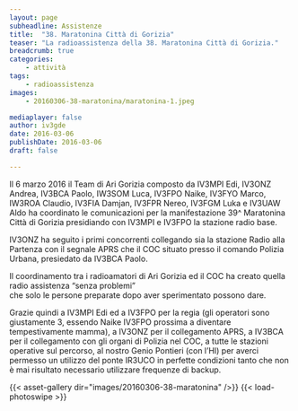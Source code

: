 ```yaml
---
layout: page
subheadline: Assistenze
title:  "38. Maratonina Città di Gorizia"
teaser: "La radioassistenza della 38. Maratonina Città di Gorizia."
breadcrumb: true
categories:
    - attività
tags:
    - radioassistenza
images:
    - 20160306-38-maratonina/maratonina-1.jpeg

mediaplayer: false
author: iv3gde
date: 2016-03-06
publishDate: 2016-03-06
draft: false

---
```


Il 6 marzo 2016 il Team di Ari Gorizia composto da IV3MPI Edi, IV3ONZ Andrea, IV3BCA Paolo, IW3SOM Luca,
IV3FPO Naike, IV3FYO Marco, IW3ROA Claudio, IV3FIA Damjan, IV3FPR Nereo, IV3FGM Luka e IV3UAW Aldo ha coordinato le 
comunicazioni per la manifestazione 39^  Maratonina Città di Gorizia presidiando con IV3MPI e IV3FPO la stazione radio base.

IV3ONZ ha seguito i primi concorrenti collegando sia la stazione Radio alla Partenza con il segnale APRS che il COC 
situato presso il comando Polizia Urbana, presiedato da IV3BCA Paolo.

Il coordinamento tra i radioamatori di Ari Gorizia ed il COC ha creato quella radio assistenza “senza problemi”  
che solo le persone preparate dopo aver sperimentato possono dare.

Grazie quindi a IV3MPI Edi ed a IV3FPO per la regia (gli operatori sono giustamente 3, essendo Naike IV3FPO prossima a 
diventare tempestivamente mamma), a IV3ONZ per il collegamento APRS, a IV3BCA per il collegamento con gli organi di 
Polizia nel COC, a tutte le stazioni operative sul percorso, al nostro Genio Pontieri (con l’HI) per averci permesso un 
utilizzo del ponte IR3UCO  in perfette condizioni tanto che non è mai risultato necessario utilizzare frequenze di backup.

{{< asset-gallery dir="images/20160306-38-maratonina" />}}
{{< load-photoswipe >}}

